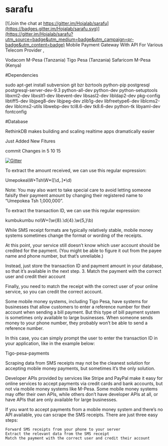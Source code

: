 # sarafu

[![Join the chat at https://gitter.im/Hojalab/sarafu](https://badges.gitter.im/Hojalab/sarafu.svg)](https://gitter.im/Hojalab/sarafu?utm_source=badge&utm_medium=badge&utm_campaign=pr-badge&utm_content=badge)
Mobile Payment Gateway With API  For Various Telecom Provider ,

Vodacom M-Pesa (Tanzania)
Tigo Pesa (Tanzania)
Safaricom M-Pesa (Kenya)

#Dependencies


sudo apt-get install subversion git bzr bzrtools python-pip postgresql postgresql-server-dev-9.3 python-all-dev python-dev python-setuptools libxml2-dev libxslt1-dev libevent-dev libsasl2-dev libldap2-dev pkg-config libtiff5-dev libjpeg8-dev libjpeg-dev zlib1g-dev libfreetype6-dev liblcms2-dev liblcms2-utils libwebp-dev tcl8.6-dev tk8.6-dev python-tk libyaml-dev fontconfig

#Database 

RethinkDB makes building and scaling realtime apps dramatically easier


Just Added New Fitures 

commit Changes in 5 10 15 


[![Gitter](https://badges.gitter.im/Hojalab/sarafu.svg)](https://gitter.im/Hojalab/sarafu?utm_source=badge&utm_medium=badge&utm_campaign=pr-badge)



To extract the amount received, we can use this regular expression:

Umepokea\W+Tsh\W*([\d\,\.]*\d)

Note: You may also want to take special care to avoid letting someone falsify their payment amount by changing their registered name to “Umepokea Tsh 1,000,000”.

To extract the transaction ID, we can use this regular expression:

kumbukumbu no\W+(\w{8}\.\d{4}\.\w{5,}\b)

While SMS receipt formats are typically relatively stable, mobile money systems sometimes change the format or wording of the receipts.

At this point, your service still doesn’t know which user account should be credited for the payment. (You might be able to figure it out from the payee name and phone number, but that’s unreliable.)

Instead, just store the transaction ID and payment amount in your database, so that it’s available in the next step.
3. Match the payment with the correct user and credit their account

Finally, you need to match the receipt with the correct user of your online service, so you can credit the correct account.

Some mobile money systems, including Tigo Pesa, have systems for businesses that allow customers to enter a reference number for their account when sending a bill payment. But this type of bill payment system is sometimes only available to large businesses. When someone sends money to your phone number, they probably won’t be able to send a reference number.

In this case, you can simply prompt the user to enter the transaction ID in your application, like in the example below:

Tigo-pesa-payments


Scraping data from SMS receipts may not be the cleanest solution for accepting mobile money payments, but sometimes it’s the only solution.
 
 
 
Developer APIs provided by services like Stripe and PayPal make it easy for online services to accept payments via credit cards and bank accounts, but not via mobile money systems like M-Pesa. Some mobile money systems may offer their own APIs, while others don’t have developer APIs at all, or have APIs that are only available for large businesses.

If you want to accept payments from a mobile money system and there’s no API available, you can scrape the SMS receipts. There are just three easy steps:

    Forward SMS receipts from your phone to your server
    Extract the relevant data from the SMS receipt
    Match the payment with the correct user and credit their account



